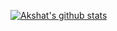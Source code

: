[![Akshat's github stats](https://github-readme-stats.vercel.app/api?username=akshatt)](https://github.com/anuraghazra/github-readme-stats)

